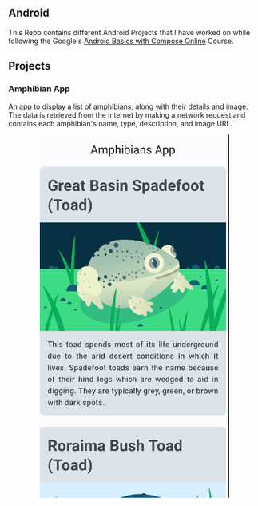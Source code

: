 ## Android
This Repo contains different Android Projects that I have worked on while following the Google's [Android Basics with Compose Online](https://developer.android.com/courses/android-basics-compose/course) Course.

## Projects
### Amphibian App
An app to display a list of amphibians, along with their details and image. The data is retrieved from the internet by making a network request and contains each amphibian's name, type, description, and image URL.

<p align="center">
  <img src="Images/AmphibianAppImage.png">
</p>
